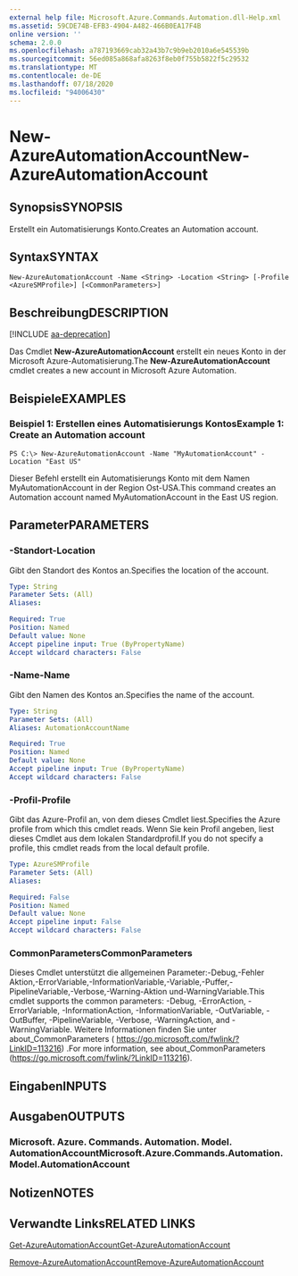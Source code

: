 ```yaml
---
external help file: Microsoft.Azure.Commands.Automation.dll-Help.xml
ms.assetid: 59CDE74B-EFB3-4904-A482-466B0EA17F4B
online version: ''
schema: 2.0.0
ms.openlocfilehash: a787193669cab32a43b7c9b9eb2010a6e545539b
ms.sourcegitcommit: 56ed085a868afa8263f8eb0f755b5822f5c29532
ms.translationtype: MT
ms.contentlocale: de-DE
ms.lasthandoff: 07/18/2020
ms.locfileid: "94006430"
---
```

# <span data-ttu-id="2655f-101">New-AzureAutomationAccount</span><span class="sxs-lookup"><span data-stu-id="2655f-101">New-AzureAutomationAccount</span></span>

## <span data-ttu-id="2655f-102">Synopsis</span><span class="sxs-lookup"><span data-stu-id="2655f-102">SYNOPSIS</span></span>

<span data-ttu-id="2655f-103">Erstellt ein Automatisierungs Konto.</span><span class="sxs-lookup"><span data-stu-id="2655f-103">Creates an Automation account.</span></span>

## <span data-ttu-id="2655f-104">Syntax</span><span class="sxs-lookup"><span data-stu-id="2655f-104">SYNTAX</span></span>

```
New-AzureAutomationAccount -Name <String> -Location <String> [-Profile <AzureSMProfile>] [<CommonParameters>]
```

## <span data-ttu-id="2655f-105">Beschreibung</span><span class="sxs-lookup"><span data-stu-id="2655f-105">DESCRIPTION</span></span>

[!INCLUDE [aa-deprecation](../include/aa-deprecation.md)]

<span data-ttu-id="2655f-106">Das Cmdlet **New-AzureAutomationAccount** erstellt ein neues Konto in der Microsoft Azure-Automatisierung.</span><span class="sxs-lookup"><span data-stu-id="2655f-106">The **New-AzureAutomationAccount** cmdlet creates a new account in Microsoft Azure Automation.</span></span>

## <span data-ttu-id="2655f-107">Beispiele</span><span class="sxs-lookup"><span data-stu-id="2655f-107">EXAMPLES</span></span>

### <span data-ttu-id="2655f-108">Beispiel 1: Erstellen eines Automatisierungs Kontos</span><span class="sxs-lookup"><span data-stu-id="2655f-108">Example 1: Create an Automation account</span></span>
```
PS C:\> New-AzureAutomationAccount -Name "MyAutomationAccount" -Location "East US"
```

<span data-ttu-id="2655f-109">Dieser Befehl erstellt ein Automatisierungs Konto mit dem Namen MyAutomationAccount in der Region Ost-USA.</span><span class="sxs-lookup"><span data-stu-id="2655f-109">This command creates an Automation account named MyAutomationAccount in the East US region.</span></span>

## <span data-ttu-id="2655f-110">Parameter</span><span class="sxs-lookup"><span data-stu-id="2655f-110">PARAMETERS</span></span>

### <span data-ttu-id="2655f-111">-Standort</span><span class="sxs-lookup"><span data-stu-id="2655f-111">-Location</span></span>
<span data-ttu-id="2655f-112">Gibt den Standort des Kontos an.</span><span class="sxs-lookup"><span data-stu-id="2655f-112">Specifies the location of the account.</span></span>

```yaml
Type: String
Parameter Sets: (All)
Aliases: 

Required: True
Position: Named
Default value: None
Accept pipeline input: True (ByPropertyName)
Accept wildcard characters: False
```

### <span data-ttu-id="2655f-113">-Name</span><span class="sxs-lookup"><span data-stu-id="2655f-113">-Name</span></span>
<span data-ttu-id="2655f-114">Gibt den Namen des Kontos an.</span><span class="sxs-lookup"><span data-stu-id="2655f-114">Specifies the name of the account.</span></span>

```yaml
Type: String
Parameter Sets: (All)
Aliases: AutomationAccountName

Required: True
Position: Named
Default value: None
Accept pipeline input: True (ByPropertyName)
Accept wildcard characters: False
```

### <span data-ttu-id="2655f-115">-Profil</span><span class="sxs-lookup"><span data-stu-id="2655f-115">-Profile</span></span>
<span data-ttu-id="2655f-116">Gibt das Azure-Profil an, von dem dieses Cmdlet liest.</span><span class="sxs-lookup"><span data-stu-id="2655f-116">Specifies the Azure profile from which this cmdlet reads.</span></span>
<span data-ttu-id="2655f-117">Wenn Sie kein Profil angeben, liest dieses Cmdlet aus dem lokalen Standardprofil.</span><span class="sxs-lookup"><span data-stu-id="2655f-117">If you do not specify a profile, this cmdlet reads from the local default profile.</span></span>

```yaml
Type: AzureSMProfile
Parameter Sets: (All)
Aliases: 

Required: False
Position: Named
Default value: None
Accept pipeline input: False
Accept wildcard characters: False
```

### <span data-ttu-id="2655f-118">CommonParameters</span><span class="sxs-lookup"><span data-stu-id="2655f-118">CommonParameters</span></span>
<span data-ttu-id="2655f-119">Dieses Cmdlet unterstützt die allgemeinen Parameter:-Debug,-Fehler Aktion,-ErrorVariable,-InformationVariable,-Variable,-Puffer,-PipelineVariable,-Verbose,-Warning-Aktion und-WarningVariable.</span><span class="sxs-lookup"><span data-stu-id="2655f-119">This cmdlet supports the common parameters: -Debug, -ErrorAction, -ErrorVariable, -InformationAction, -InformationVariable, -OutVariable, -OutBuffer, -PipelineVariable, -Verbose, -WarningAction, and -WarningVariable.</span></span> <span data-ttu-id="2655f-120">Weitere Informationen finden Sie unter about_CommonParameters ( https://go.microsoft.com/fwlink/?LinkID=113216) .</span><span class="sxs-lookup"><span data-stu-id="2655f-120">For more information, see about_CommonParameters (https://go.microsoft.com/fwlink/?LinkID=113216).</span></span>

## <span data-ttu-id="2655f-121">Eingaben</span><span class="sxs-lookup"><span data-stu-id="2655f-121">INPUTS</span></span>

## <span data-ttu-id="2655f-122">Ausgaben</span><span class="sxs-lookup"><span data-stu-id="2655f-122">OUTPUTS</span></span>

### <span data-ttu-id="2655f-123">Microsoft. Azure. Commands. Automation. Model. AutomationAccount</span><span class="sxs-lookup"><span data-stu-id="2655f-123">Microsoft.Azure.Commands.Automation.Model.AutomationAccount</span></span>

## <span data-ttu-id="2655f-124">Notizen</span><span class="sxs-lookup"><span data-stu-id="2655f-124">NOTES</span></span>

## <span data-ttu-id="2655f-125">Verwandte Links</span><span class="sxs-lookup"><span data-stu-id="2655f-125">RELATED LINKS</span></span>

[<span data-ttu-id="2655f-126">Get-AzureAutomationAccount</span><span class="sxs-lookup"><span data-stu-id="2655f-126">Get-AzureAutomationAccount</span></span>](./Get-AzureAutomationAccount.md)

[<span data-ttu-id="2655f-127">Remove-AzureAutomationAccount</span><span class="sxs-lookup"><span data-stu-id="2655f-127">Remove-AzureAutomationAccount</span></span>](./Remove-AzureAutomationAccount.md)



